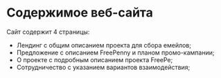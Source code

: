 # Содержимое веб-сайта

Сайт содержит 4 страницы:
- Лендинг с общим описанием проекта для сбора емейлов;
- Предложение с описанием FreePenny и планом промо-кампании;
- О проекте с подробным описанием проекта FreePe;
- Сотрудничество с указанием вариантов взаимодействия;
